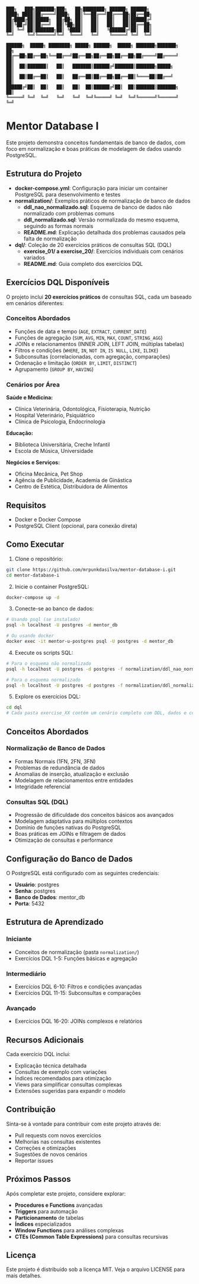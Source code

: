 ```
███╗   ███╗███████╗███╗   ██╗████████╗ ██████╗ ██████╗ 
████╗ ████║██╔════╝████╗  ██║╚══██╔══╝██╔═══██╗██╔══██╗
██╔████╔██║█████╗  ██╔██╗ ██║   ██║   ██║   ██║██████╔╝
██║╚██╔╝██║██╔══╝  ██║╚██╗██║   ██║   ██║   ██║██╔══██╗
██║ ╚═╝ ██║███████╗██║ ╚████║   ██║   ╚██████╔╝██║  ██║
╚═╝     ╚═╝╚══════╝╚═╝  ╚═══╝   ╚═╝    ╚═════╝ ╚═╝  ╚═╝
                                                        
██████╗  █████╗ ████████╗ █████╗ ██████╗  █████╗ ███████╗███████╗    ██╗
██╔══██╗██╔══██╗╚══██╔══╝██╔══██╗██╔══██╗██╔══██╗██╔════╝██╔════╝    ██║
██║  ██║███████║   ██║   ███████║██████╔╝███████║███████╗█████╗      ██║
██║  ██║██╔══██║   ██║   ██╔══██║██╔══██╗██╔══██║╚════██║██╔══╝      ██║
██████╔╝██║  ██║   ██║   ██║  ██║██████╔╝██║  ██║███████║███████╗    ██║
╚═════╝ ╚═╝  ╚═╝   ╚═╝   ╚═╝  ╚═╝╚═════╝ ╚═╝  ╚═╝╚══════╝╚══════╝    ╚═╝
```

# Mentor Database I

Este projeto demonstra conceitos fundamentais de banco de dados, com foco em normalização e boas práticas de modelagem de dados usando PostgreSQL.

## Estrutura do Projeto

- **docker-compose.yml**: Configuração para iniciar um container PostgreSQL para desenvolvimento e testes
- **normalization/**: Exemplos práticos de normalização de banco de dados
  - **ddl_nao_normalizado.sql**: Esquema de banco de dados não normalizado com problemas comuns
  - **ddl_normalizado.sql**: Versão normalizada do mesmo esquema, seguindo as formas normais
  - **README.md**: Explicação detalhada dos problemas causados pela falta de normalização
- **dql/**: Coleção de 20 exercícios práticos de consultas SQL (DQL)
  - **exercise_01/ a exercise_20/**: Exercícios individuais com cenários variados
  - **README.md**: Guia completo dos exercícios DQL

## Exercícios DQL Disponíveis

O projeto inclui **20 exercícios práticos** de consultas SQL, cada um baseado em cenários diferentes:

### Conceitos Abordados
- Funções de data e tempo (`AGE`, `EXTRACT`, `CURRENT_DATE`)
- Funções de agregação (`SUM`, `AVG`, `MIN`, `MAX`, `COUNT`, `STRING_AGG`)
- JOINs e relacionamentos (INNER JOIN, LEFT JOIN, múltiplas tabelas)
- Filtros e condições (`WHERE`, `IN`, `NOT IN`, `IS NULL`, `LIKE`, `ILIKE`)
- Subconsultas (correlacionadas, com agregação, comparações)
- Ordenação e limitação (`ORDER BY`, `LIMIT`, `DISTINCT`)
- Agrupamento (`GROUP BY`, `HAVING`)

### Cenários por Área

**Saúde e Medicina:**
- Clínica Veterinária, Odontológica, Fisioterapia, Nutrição
- Hospital Veterinário, Psiquiátrico
- Clínica de Psicologia, Endocrinologia

**Educação:**
- Biblioteca Universitária, Creche Infantil
- Escola de Música, Universidade

**Negócios e Serviços:**
- Oficina Mecânica, Pet Shop
- Agência de Publicidade, Academia de Ginástica
- Centro de Estética, Distribuidora de Alimentos

## Requisitos

- Docker e Docker Compose
- PostgreSQL Client (opcional, para conexão direta)

## Como Executar

1. Clone o repositório:

```bash
git clone https://github.com/mrpunkdasilva/mentor-database-i.git
cd mentor-database-i
```

2. Inicie o container PostgreSQL:

```bash
docker-compose up -d
```

3. Conecte-se ao banco de dados:

```bash
# Usando psql (se instalado)
psql -h localhost -U postgres -d mentor_db

# Ou usando docker
docker exec -it mentor-u-postgres psql -U postgres -d mentor_db
```

4. Execute os scripts SQL:

```bash
# Para o esquema não normalizado
psql -h localhost -U postgres -d postgres -f normalization/ddl_nao_normalizado.sql

# Para o esquema normalizado
psql -h localhost -U postgres -d postgres -f normalization/ddl_normalizado.sql
```

5. Explore os exercícios DQL:

```bash
cd dql
# Cada pasta exercise_XX contém um cenário completo com DDL, dados e consultas
```

## Conceitos Abordados

### Normalização de Banco de Dados
- Formas Normais (1FN, 2FN, 3FN)
- Problemas de redundância de dados
- Anomalias de inserção, atualização e exclusão
- Modelagem de relacionamentos entre entidades
- Integridade referencial

### Consultas SQL (DQL)
- Progressão de dificuldade dos conceitos básicos aos avançados
- Modelagem adaptativa para múltiplos contextos
- Domínio de funções nativas do PostgreSQL
- Boas práticas em JOINs e filtragem de dados
- Otimização de consultas e performance

## Configuração do Banco de Dados

O PostgreSQL está configurado com as seguintes credenciais:
- **Usuário**: postgres
- **Senha**: postgres
- **Banco de Dados**: mentor_db
- **Porta**: 5432

## Estrutura de Aprendizado

### Iniciante
- Conceitos de normalização (pasta `normalization/`)
- Exercícios DQL 1-5: Funções básicas e agregação

### Intermediário
- Exercícios DQL 6-10: Filtros e condições avançadas
- Exercícios DQL 11-15: Subconsultas e comparações

### Avançado
- Exercícios DQL 16-20: JOINs complexos e relatórios

## Recursos Adicionais

Cada exercício DQL inclui:
- Explicação técnica detalhada
- Consultas de exemplo com variações
- Índices recomendados para otimização
- Views para simplificar consultas complexas
- Extensões sugeridas para expandir o modelo

## Contribuição

Sinta-se à vontade para contribuir com este projeto através de:
- Pull requests com novos exercícios
- Melhorias nas consultas existentes
- Correções e otimizações
- Sugestões de novos cenários
- Reportar issues

## Próximos Passos

Após completar este projeto, considere explorar:
- **Procedures e Functions** avançadas
- **Triggers** para automação
- **Particionamento** de tabelas
- **Índices** especializados
- **Window Functions** para análises complexas
- **CTEs (Common Table Expressions)** para consultas recursivas

## Licença

Este projeto é distribuído sob a licença MIT. Veja o arquivo LICENSE para mais detalhes.
